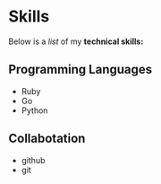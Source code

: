 # Skills

Below is a *list* of my **technical skills:**

## Programming Languages
- Ruby
- Go
- Python

## Collabotation
- github
- git
